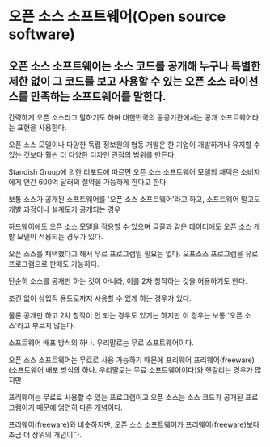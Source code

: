 오픈 소스 소프트웨어(Open source software)
=========================================

오픈 소스 소프트웨어는 소스 코드를 공개해 누구나 특별한 제한 없이 그 코드를 보고 사용할 수 있는 오픈 소스 라이선스를 만족하는 소프트웨어를 말한다.
---------------------------------------------------------------------------------------------------------------------------------------

간략하게 오픈 소스라고 말하기도 하며 대한민국의 공공기관에서는 공개 소프트웨어라는 표현을 사용한다.



오픈 소스 모델이나 다양한 독립 정보원의 협동 개발은 한 기업이 개발하거나 유지할 수 있는 것보다 훨씬 더 다양한 디자인 관점의 범위를 만든다.

Standish Group에 의한 리포트에 따르면 오픈 소스 소프트웨어 모델의 채택은 소비자에게 연간 600억 달러의 절약을 가능하게 한다고 한다.

보통 소스가 공개된 소프트웨어를 '오픈 소스 소프트웨어'라고 하고, 소프트웨어 말고도 개발 과정이나 설계도가 공개되는 경우 

하드웨어에도 오픈 소스 모델을 적용할 수 있으며 글꼴과 같은 데이터에도 오픈 소스 개발 모델이 적용되는 경우가 있다.

오픈 소스를 채택했다고 해서 무료 프로그램일 필요는 없다. 오프소스 프로그램을 유료 프로그램으로 판매도 가능하다.

단순히 소스를 공개만 하는 것이 아니라, 이를 2차 창작하는 것을 허용하기도 한다.

조건 없이 상업적 용도로까지 사용할 수 있게 하는 경우가 있다.

물론 공개만 하고 2차 창작이 안 되는 경우도 있기는 하지만 이 경우는 보통 '오픈 소스'라고 부르지 않는다.

소프트웨어 배포 방식의 하나. 우리말로는 무료 소프트웨어이다.

오픈 소스 소프트웨어는 무료로 사용 가능하기 때문에 프리웨어 프리웨어(freeware)(소프트웨어 배포 방식의 하나. 우리말로는 무료 소프트웨어이다)와 헷갈리는 경우가 많지만

프리웨어는 무료로 사용할 수 있는 프로그램이고 오픈 소스는 소스 코드가 공개된 프로그램이기 때문에 엄연히 다른 개념이다.

프리웨어(freeware)와 비슷하지만, 오픈 소스 소프트웨어가 프리웨어(freeware)보다 조금 더 상위의 개념이다.
    
